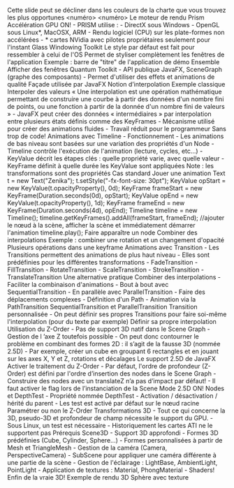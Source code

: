 Cette slide peut se décliner dans les couleurs de la charte que vous trouvez les plus opportunes
<numéro>
<numéro>
Le moteur de rendu Prism
Accélération GPU ON!
    - PRISM utilise : 
        - DirectX sous Windows 
        - OpenGL sous Linux*, MacOSX, ARM 
        - Rendu logiciel (CPU) sur les plate-formes non accélérées 
    - * cartes NVidia avec pilotes propriétaires seulement pour l'instant 
Glass Windowing Toolkit
Le style par défaut est fait pour ressembler à celui de l'OS
Permet de styliser complètement les fenêtres de l'application
Exemple : barre de "titre" de l'application de démo Ensemble
Afficher des fenêtres
Quantum Toolkit
    - API publique JavaFX, SceneGraph (graphe des composants) 
    - Permet d'utiliser des effets et animations de qualité 
Façade utilisée par JavaFX
Notion d’interpolation
Exemple classique
Interpoler des valeurs
« Une interpolation est une opération mathématique permettant de construire une courbe à partir des données d'un nombre fini de points, ou une fonction à partir de la donnée d'un nombre fini de valeurs »
    - JavaFX peut créer des données « intermédiaires » par interpolation entre plusieurs états définis comme des KeyFrames 
    - Mécanisme utilisé pour créer des animations fluides 
    - Travail réduit pour le programmeur 
Sans trop de code!
Animations avec Timeline
    - Fonctionnement 
        - Les animations de bas niveau sont basées sur une variation des propriétés d'un Node 
        - Timeline contrôle l'exécution de l'animation (lecture, cycles, etc...) 
        - KeyValue décrit les étapes clés : quelle propriété varie, avec quelle valeur 
        - KeyFrame définit à quelle durée les KeyValue sont appliquées 
Note : les transformations sont des propriétés
Cas standard
Jouer une animation
Text t = new Text("Zenika"); t.setStyle("-fx-font-size: 30pt");
KeyValue opStart = new KeyValue(t.opacityProperty(), 0d);
KeyFrame frameStart = new KeyFrame(Duration.seconds(0d), opStart);
KeyValue opEnd = new KeyValue(t.opacityProperty(), 1d);
KeyFrame frameEnd = new KeyFrame(Duration.seconds(4d), opEnd);
Timeline timeline = new Timeline();
timeline.getKeyFrames().addAll(frameStart, frameEnd);
//ajouter le nœud à la scène, afficher la scène et immédiatement démarrer l'animation
timeline.play();
Faire apparaître un node
Combiner des interpolations
Exemple : combiner une rotation et un changement d'opacité
Plusieurs opérations dans une keyframe
Animations avec Transition
    - Les Transitions permettent des animations de plus haut niveau 
    - Elles sont prédéfinies pour les différentes transformations 
        - FadeTransition 
        - FillTransition 
        - RotateTransition 
        - ScaleTransition 
        - StrokeTransition 
        - TranslateTransition 
Une alternative pratique
Combiner des interpolations
    - Faciliter la combinaison d'animations 
        - Bout à bout avec SequentialTransition 
        - En parallèle avec ParallelTransition 
    - Faire des déplacements complexes 
        - Définition d'un Path 
        - Animation via la PathTransition 
SequentialTransition et ParallelTransition
Transition personnalisée
    - On peut définir ses propres Transitions pour faire soi-même l'interpolation (pour du texte par exemple) 
Définir sa propre interpolation
Utilisation du Z-Order
    - Pas de support 3D natif dans le Scene Graph 
    - Gestion de l ’axe Z toutefois possible 
    - On peut donc contourner le problème en combinant des formes 2D : il s’agit de la fausse 3D (nommée 2.5D) 
    - Par exemple, créer un cube en groupant 6 rectangles et en jouant sur les axes X, Y et Z, rotations et décalages 
Le support 2.5D de JavaFX
Activer le traitement du Z-Order
    - Par défaut, l'ordre de profondeur (Z-Order) est défini par l'ordre d’insertion des nodes dans le Scene Graph 
    - Construire des nodes avec un translateZ n’a pas d’impact par défaut! 
    - Il faut activer le flag lors de l’instanciation de la Scene 
Mode 2.5D ON!
Nodes et DepthTest
    - Propriété nommée DepthTest 
    - Activation / désactivation / hérité du parent 
    - Les test est activé par défaut sur le nœud racine 
Paramétrer ou non le Z-Order
Transformations 3D
    - Tout ce qui concerne la 3D, pseudo-3D et profondeur de champ nécessite le support du GPU. 
    - Sous Linux, un test est nécessaire 
        - Historiquement les cartes ATI ne le supportent pas 
Prérequis
Scene3D
    - Support 3D approfondi 
        - Formes 3D prédéfinies (Cube, Cylinder, Sphere...) 
        - Formes personnalisées à partir de Mesh et TriangleMesh 
        - Gestion de la caméra (Camera, PerspectiveCamera) 
        - SubScene pour appliquer une caméra différente à une partie de la scène 
        - Gestion de l'éclairage : LightBase, AmbientLight, PointLight 
        - Application de textures : Material, PhongMaterial 
        - Shaders! 
Enfin de la vraie 3D!
Exemple de rendu 3D
Sphère avec texture
